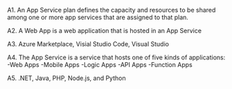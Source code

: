A1. An App Service plan defines the capacity and resources to be shared among one or more app services that are assigned to that plan.

A2. A Web App is a web application that is hosted in an App Service

A3. Azure Marketplace, Visial Studio Code, Visual Studio

A4. The App Service is a service that hosts one of five kinds of applications:
-Web Apps
-Mobile Apps
-Logic Apps
-API Apps
-Function Apps

A5. .NET, Java, PHP, Node.js, and Python